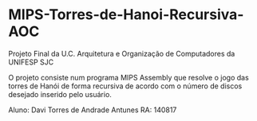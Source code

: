 # MIPS-Torres-de-Hanoi-Recursiva-AOC
Projeto Final da U.C. Arquitetura e Organização de Computadores da UNIFESP SJC

O projeto consiste num programa MIPS Assembly que resolve o jogo das torres de Hanói de forma recursiva de acordo com o número de discos desejado inserido pelo usuário.

Aluno: Davi Torres de Andrade Antunes     RA: 140817
